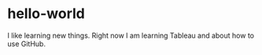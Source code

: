 # hello-world
I like learning new things. Right now I am learning Tableau and about how to use GitHub.
